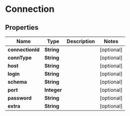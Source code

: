 

# Connection

## Properties

Name | Type | Description | Notes
------------ | ------------- | ------------- | -------------
**connectionId** | **String** |  |  [optional]
**connType** | **String** |  |  [optional]
**host** | **String** |  |  [optional]
**login** | **String** |  |  [optional]
**schema** | **String** |  |  [optional]
**port** | **Integer** |  |  [optional]
**password** | **String** |  |  [optional]
**extra** | **String** |  |  [optional]



